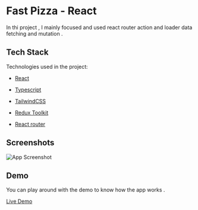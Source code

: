 # Fast Pizza - React

In thi project , I mainly focused and used react router action and loader data fetching and mutation .

## Tech Stack

Technologies used in the project:

- [React](https://react.dev/)
- [Typescript](https://www.typescriptlang.org/)
- [TailwindCSS](https://tailwindcss.com/)
- [Redux Toolkit](https://redux-toolkit.js.org/introduction/getting-started)

- [React router](https://reactrouter.com/en/main)

## Screenshots

![App Screenshot](https://res.cloudinary.com/dx55rkwpo/image/upload/v1697458992/mobile_axdzdm.png)

## Demo

You can play around with the demo to know how the app works .

[Live Demo](https://fast-pizza-react-beige.vercel.app/)
